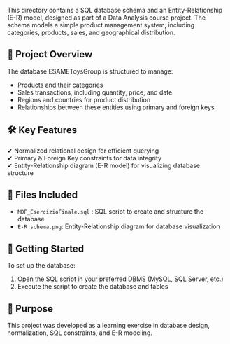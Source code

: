 This directory contains a SQL database schema and an Entity-Relationship (E-R) model, designed as part of a Data Analysis course project.
The schema models a simple product management system, including categories, products, sales, and geographical distribution.

## 📌 Project Overview
The database ESAMEToysGroup is structured to manage:
* Products and their categories
* Sales transactions, including quantity, price, and date
* Regions and countries for product distribution
* Relationships between these entities using primary and foreign keys

## 🛠️ Key Features
✔ Normalized relational design for efficient querying <br />
✔ Primary & Foreign Key constraints for data integrity <br />
✔ Entity-Relationship diagram (E-R model) for visualizing database structure <br />

## 📂 Files Included
* `MDF_EsercizioFinale.sql` : SQL script to create and structure the database
* `E-R schema.png`: Entity-Relationship diagram for database visualization

## 🚀 Getting Started
To set up the database:
1.	Open the SQL script in your preferred DBMS (MySQL, SQL Server, etc.)
2.	Execute the script to create the database and tables

## 🎯 Purpose
This project was developed as a learning exercise in database design, normalization, SQL constraints, and E-R modeling.
